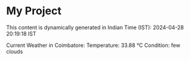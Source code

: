# My Project

This content is dynamically generated in Indian Time (IST): 2024-04-28 20:19:18 IST


Current Weather in Coimbatore:
Temperature: 33.88 °C
Condition: few clouds
